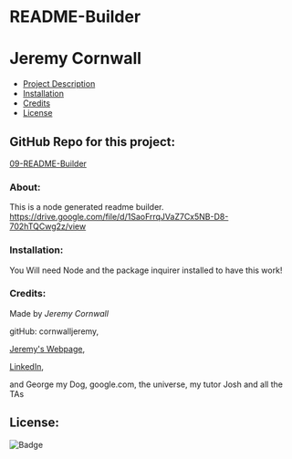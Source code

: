 # **README-Builder**
  # Jeremy Cornwall 

  * [Project Description](#about)
  * [Installation](#installation)
  * [Credits](#credits)
  * [License](#license)
  
  ## GitHub Repo for this project:
  [09-README-Builder](https://github.com/cornwalljeremy/09-README-Builder)

  ### About:
  This is a node generated readme builder. 
  https://drive.google.com/file/d/1SaoFrrqJVaZ7Cx5NB-D8-702hTQCwg2z/view

  ### Installation:
  You Will need Node and the package inquirer installed to have this work! 

  ### Credits:
  Made by *Jeremy Cornwall*

  gitHub: cornwalljeremy,

  [Jeremy's Webpage](https://cornwalljeremy.github.io/cornwall-portfolio),

  [LinkedIn](https://www.linkedin.com/in/jeremy-cornwall-a9698448/),

   and George my Dog, google.com, the universe, my tutor Josh and all the TAs 
  
  
  
  
  
  
  ## License: 
  ![Badge](https://img.shields.io/badge/License-MIT-red)

